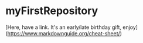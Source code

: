 # myFirstRepository


[Here, have a link. It's an early/late birthday gift, enjoy] (https://www.markdownguide.org/cheat-sheet/)

